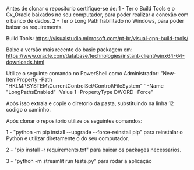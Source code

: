 Antes de clonar o repositorio certifique-se de:
1 - Ter o Build Tools e o Cx_Oracle baixados no seu computador, para poder realizar a conexão com o banco de dados.
2 - Ter o Long Path habilitado no Windows, para poder baixar os requirements.

Build Tools:
https://visualstudio.microsoft.com/pt-br/visual-cpp-build-tools/

Baixe a versão mais recente do basic packagem em:
https://www.oracle.com/database/technologies/instant-client/winx64-64-downloads.html

Utilize o seguinte comando no PowerShell como Administrador:
"New-ItemProperty -Path "HKLM:\SYSTEM\CurrentControlSet\Control\FileSystem" `
-Name "LongPathsEnabled" -Value 1 -PropertyType DWORD -Force"



Após isso extraia e copie o diretorio da pasta, substituindo na linha 12 codigo o caminho.



Após clonar o repositorio utilize os seguintes comandos:

1 - "python -m pip install --upgrade --force-reinstall pip" para reinstalar o Python e utilizar diretamente o do seu computador.

2 - "pip install -r  requirements.txt" para baixar os packages necessarios.

3 - "python -m streamlit run teste.py" para rodar a aplicação



